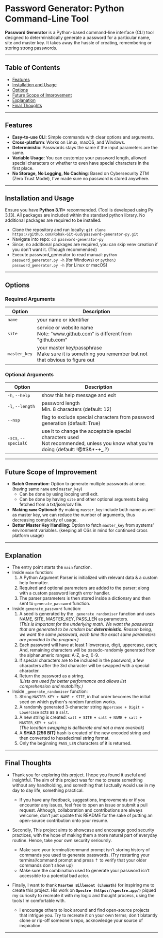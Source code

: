 # Password Generator: Python Command-Line Tool

**Password Generator** is a Python-based command-line interface (CLI) tool designed to deterministically generate a password for a particular name, site and master key. It takes away the hassle of creating, remembering or storing strong passwords.

---

## Table of Contents

- [Features](#features)
- [Installation and Usage](#installation-and-usage)
- [Options](#options)
- [Future Scope of Improvement](#future-scope-of-improvement)
- [Explanation](#explanation)
- [Final Thoughts](#final-thoughts)

---

## Features

- **Easy-to-use CLI**: Simple commands with clear options and arguments.
- **Cross-platform**: Works on Linux, macOS, and Windows.
- **Deterministic**: Passwords stays the same if the input parameters are the same.
- **Variable Usage**: You can customize your password length, allowed special characters or whether to even have special characters in the first place.
- **No Storage, No Logging, No Caching**: Based on Cybersecurity ZTM (Zero Trust Model), I've made sure no password is stored anywhere.

---

## Installation and Usage

Ensure you have **Python 3.11+** recommended. (Tool is developed using Py 3.13). All packages are included within the standard python library. No additional packages are required to be installed.

- Clone the repository and run locally:
  ```git clone https://github.com/Rohak-Git-Gud/password-generator-py.git```
- Navigate into repo:
  ```cd password-generator-py```
- Since, no additional packages are required, you can skip venv creation if you don't want it. (Though recommended)
- Execute password_generator to read manual:
  ```python password_generator.py -h``` (for Windows) or 
  ```python3 password_generator.py -h``` (for Linux or macOS)

---

## Options

### Required Arguments

| Option | Description |
|--------|-------------|
| `name` | your name or identifier |
| `site` | service or website name<br>Note: "www.github.com" is different from "github.com" |
| `master_key` | your master key/passphrase<br>Make sure it is something you remember but not that obvious to figure out |

### Optional Arguments

| Option | Description |
|--------|-------------|
| `-h`, `--help` | show this help message and exit |
| `-l`, `--length` | password length<br>Min. 8 characters (default: 12) |
| `--nsp` | flag to exclude special characters from password generation (default: True) |
| `-scs`, `--specialC` | use it to change the acceptable special characters used<br>Not recommended, unless you know what you're doing (default: !@#$&*-+_.?) |

---

## Future Scope of Improvement

- **Batch Generation:** Option to generate multiple passwords at once.
 (having same `name` and `master_key`)
  - Can be done by using looping until exit.
  - Can be done by having `site` and other optional arguments being fetched from a txt/json/csv file.
- **Making `name` Optional:** By making `master_key` include both name as well as master key,
 we can reduce the number of arguments, thus decreasing complexity of usage.
- **Better Master Key Handling:** Option to fetch `master_key` from systems' environment variables.
 (keeping all OSs in mind for continued cross platform usage)

---

## Explanation

- The entry point starts the `main` function.
- Inside `main` function:
    1. A Python Argument Parser is initialized with relevant data & a custom help formatter.
    2. Required and optional parameters are added to the parser; along with a custom password length error handler.
    3. The parser parameters is then stored inside a dictionary and then sent to `generate_password` function.
- Inside `generate_password` function:
    1. A seed is generated by the `_generate_randomiser` function and uses NAME, SITE, MASTER_KEY, PASS_LEN as parameters.  
      _(This is important for the underlying math. We want the passwords that are generated to be random but **deterministic**.
      Reason being, we want the same password, each time the exact same parameters are provided to the program.)_
    2. Each password will have at least 1 lowercase, digit, uppercase, each;
      And, remaining characters will be pseudo-randomly generated from the alphanumeric ranges: A-Z, a-z, 0-9.
    3. If special characters are to be included in the password,
      a few characters after the 3rd character will be swapped with a special character.
    4. Return the password as a string.  
      _(Lists are used for better performance and allows list comprehension and mutability.)_
- Inside `_generate_randomiser` function:
    1. String `MASTER_KEY + NAME + SITE`, in that order becomes the initial seed on which python's random function works.
    2. A randomly generated 3-character string `Uppercase + Digit + Lowercase` acts as a `salt`.
    3. A new string is created: `salt + SITE + salt + NAME + salt + MASTER_KEY + salt`.  
        _(The location swapping is deliberate and not a mere overlook)_
    4. A **SHA3 (256 BIT)** hash is created of the new encoded string and then converted to hexadecimal string format.
    5. Only the beginning `PASS_LEN` characters of it is returned.

---

## Final Thoughts

- Thank you for exploring this project. I hope you found it useful and insightful. 
The aim of this project was for me to create something without any handholding, 
and something that I actually would use in my day to day life, something practical.
  - If you have any feedback, suggestions, improvements or if you encounter any issues, 
feel free to open an issue or submit a pull request. Although, collaboration and contributions are always welcome, 
don't just update this README for the sake of putting an open-source contribution onto your resume.

- Secondly, This project aims to showcase and encourage good security practices, 
with the hope of making them a more natural part of everyday routine. Hence, take your own security serioursly.
  - Make sure your terminal/command prompt isn't storing history of commands you used to generate passwords. 
  (Try restarting your terminal/command prompt and press ⇡ to verify that your older commands don't show up)
  - Make sure the combination used to generate your password isn't accessible to a potential bad actor.

- Finally, I want to thank **`Maarten Billemont (Lhunath)`** for inspiring me to create this project. His work on **`Spectre (https://spectre.app/)`** piqued my curiosity to recreate it with my logic and thought process, using the tools I'm comfortable with.
  - I encourage others to look around and find open-source projects that intrigue you. Try to recreate it on your own terms; don't blatantly clone or rip-off someone's repo, acknowledge your source of inspiration.

---
